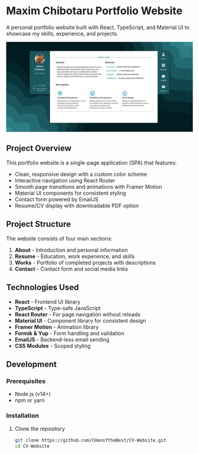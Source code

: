# Maxim Chibotaru Portfolio Website

A personal portfolio website built with React, TypeScript, and Material UI to showcase my skills, experience, and projects.

![Portfolio Screenshot](/src/images/Portfolio0.png)

## Project Overview

This portfolio website is a single-page application (SPA) that features:

- Clean, responsive design with a custom color scheme
- Interactive navigation using React Router
- Smooth page transitions and animations with Framer Motion
- Material UI components for consistent styling
- Contact form powered by EmailJS
- Resume/CV display with downloadable PDF option

## Project Structure

The website consists of four main sections:

1. **About** - Introduction and personal information
2. **Resume** - Education, work experience, and skills
3. **Works** - Portfolio of completed projects with descriptions
4. **Contact** - Contact form and social media links

## Technologies Used

- **React** - Frontend UI library
- **TypeScript** - Type-safe JavaScript
- **React Router** - For page navigation without reloads
- **Material UI** - Component library for consistent design
- **Framer Motion** - Animation library
- **Formik & Yup** - Form handling and validation
- **EmailJS** - Backend-less email sending
- **CSS Modules** - Scoped styling

## Development

### Prerequisites

- Node.js (v14+)
- npm or yarn

### Installation

1. Clone the repository
   ```bash
   git clone https://github.com/CHansYtheBest/CV-Website.git
   cd CV-Website
   ```
